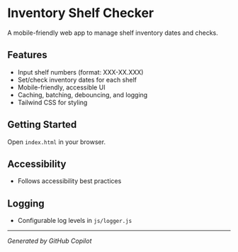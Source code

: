 # Inventory Shelf Checker

A mobile-friendly web app to manage shelf inventory dates and checks.

## Features
- Input shelf numbers (format: XXX-XX.XXX)
- Set/check inventory dates for each shelf
- Mobile-friendly, accessible UI
- Caching, batching, debouncing, and logging
- Tailwind CSS for styling

## Getting Started
Open `index.html` in your browser.

## Accessibility
- Follows accessibility best practices

## Logging
- Configurable log levels in `js/logger.js`

---

*Generated by GitHub Copilot*
